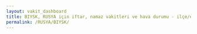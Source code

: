 ```yaml
---
layout: vakit_dashboard
title: BIYSK, RUSYA için iftar, namaz vakitleri ve hava durumu - ilçe/eyalet seç
permalink: /RUSYA/BIYSK/
---
```


<script type="text/javascript">
  var GLOBAL_COUNTRY = 'RUSYA';
  var GLOBAL_CITY = 'BIYSK';
  var GLOBAL_STATE = '';
  var lat = 72;
  var lon = 21;
</script>
